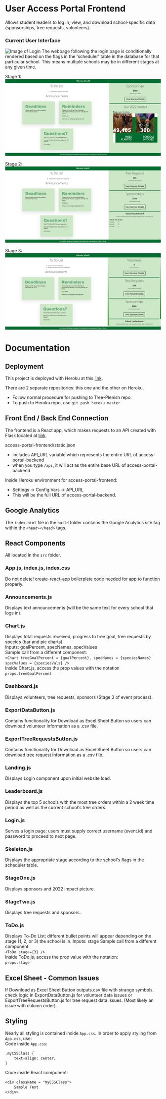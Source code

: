 # User Access Portal Frontend

Allows student leaders to log in, view, and download school-specific data (sponsorships, tree requests, volunteers).

### Current User Interface

![Image of Login](/public/login.png)
The webpage following the login page is conditionally rendered based on the flags in the 'scheduler' table in the database for that particular school. This means multiple schools may be in different stages at any given time.

Stage 1:
![Image of StageOne](/public/stage1-Jul-2022.PNG)

Stage 2:
![Image of StageTwo](/public/stage2-Jul-2022.PNG)

Stage 3:
![Image of Dashboard](/public/dashboard-Jul-2022.PNG)

# Documentation

## Deployment
This project is deployed with Heroku at this [link](https://access-portal-frontend.herokuapp.com/).

There are 2 separate repositories: this one and the other on Heroku.
* Follow normal procedure for pushing to Tree-Plenish repo.
* To push to Heroku repo, use `git push heroku master`

## Front End / Back End Connection
The frontend is a React app, which makes requests to an API created with Flask located at [link](http://portalbackend-env.eba-gwppy2gw.us-east-2.elasticbeanstalk.com/).

access-portal-frontend/static.json
* includes API_URL variable which represents the entire URL of access-portal-backend
* when you type `/api`, it will act as the entire base URL of access-portal-backend

Inside Heroku environment for access-portal-frontend:
* Settings -> Config Vars -> API_URL
* This will be the full URL of access-portal-backend.

## Google Analytics
The `index.html` file in the `build` folder contains the Google Analytics site tag within the `<head></head>` tags.

## React Components
All located in the `src` folder.
### App.js, index.js, index.css
Do not delete! create-react-app boilerplate code needed for app to function properly.
### Announcements.js
Displays text announcements (will be the same text for every school that logs in).
### Chart.js
Displays total requests received, progress to tree goal, tree requests by species (bar and pie charts).    
Inputs: goalPercent, specNames, specValues   
Sample call from a different component:   
`<Chart treeGoalPercent = {goalPercent}, specNames = {speciesNames} specValues = {speciesVals} />`    
Inside Chart.js, access the prop values with the notation   
`props.treeGoalPercent`
### Dashboard.js
Displays volunteers, tree requests, sponsors (Stage 3 of event process).
### ExportDataButton.js
Contains functionality for Download as Excel Sheet Button so users can download volunteer information as a .csv file.
### ExportTreeRequestsButton.js
Contains functionality for Download as Excel Sheet Button so users can download tree request information as a .csv file.
### Landing.js
Displays Login component upon initial website load.
### Leaderboard.js
Displays the top 5 schools with the most tree orders within a 2 week time period as well as the current school's tree orders.
### Login.js
Serves a login page; users must supply correct username (event.id) and password to proceed to next page.
### Skeleton.js
Displays the appropriate stage according to the school's flags in the scheduler table.
### StageOne.js
Displays sponsors and 2022 impact picture.
### StageTwo.js
Displays tree requests and sponsors.
### ToDo.js
Displays To-Do List; different bullet points will appear depending on the stage (1, 2, or 3) the school is in.
Inputs: stage
Sample call from a different component:   
`<ToDo stage={3} />`     
Inside ToDo.js, access the prop value with the notation:    
`props.stage`

## Excel Sheet - Common Issues
If Download as Excel Sheet Button outputs.csv file with strange symbols, check logic in ExportDataButton.js for volunteer data issues or ExportTreeRequestsButton.js for tree request data issues. (Most likely an issue with column order).

## Styling
Nearly all styling is contained inside `App.css`.
In order to apply styling from `App.css`, use:   
Code inside `App.css`:
```
.myCSSClass {
    text-align: center;
}
```
Code inside React component:
```
<div className = "myCSSClass">
    Sample Text
</div>
```